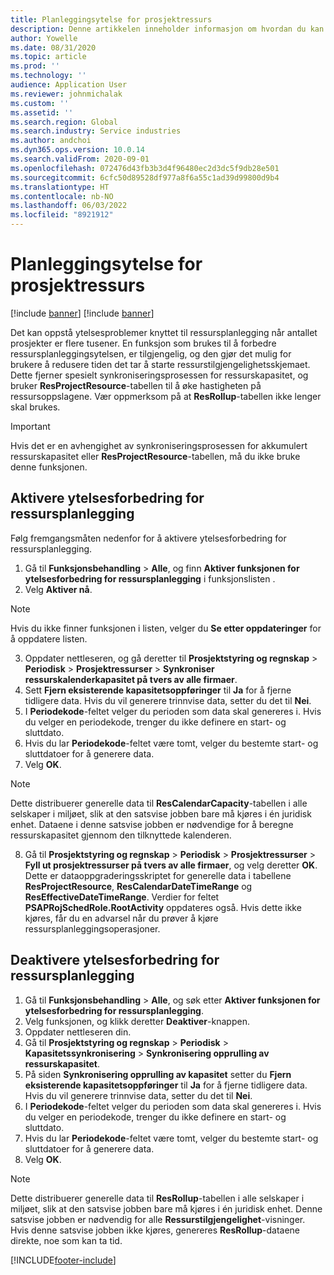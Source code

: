 ```yaml
---
title: Planleggingsytelse for prosjektressurs
description: Denne artikkelen inneholder informasjon om hvordan du kan forbedre ytelsen til ressursplanlegging for et stort antall prosjekter.
author: Yowelle
ms.date: 08/31/2020
ms.topic: article
ms.prod: ''
ms.technology: ''
audience: Application User
ms.reviewer: johnmichalak
ms.custom: ''
ms.assetid: ''
ms.search.region: Global
ms.search.industry: Service industries
ms.author: andchoi
ms.dyn365.ops.version: 10.0.14
ms.search.validFrom: 2020-09-01
ms.openlocfilehash: 072476d43fb3b3d4f96480ec2d3dc5f9db28e501
ms.sourcegitcommit: 6cfc50d89528df977a8f6a55c1ad39d99800d9b4
ms.translationtype: HT
ms.contentlocale: nb-NO
ms.lasthandoff: 06/03/2022
ms.locfileid: "8921912"
---
```

# <a name="project-resource-scheduling-performance"></a>Planleggingsytelse for prosjektressurs

[!include [banner](../includes/banner.md)]
[!include [banner](../includes/preview-banner.md)]


Det kan oppstå ytelsesproblemer knyttet til ressursplanlegging når antallet prosjekter er flere tusener. En funksjon som brukes til å forbedre ressursplanleggingsytelsen, er tilgjengelig, og den gjør det mulig for brukere å redusere tiden det tar å starte ressurstilgjengelighetsskjemaet. Dette fjerner spesielt synkroniseringsprosessen for ressurskapasitet, og bruker **ResProjectResource**-tabellen til å øke hastigheten på ressursoppslagene. Vær oppmerksom på at **ResRollup**-tabellen ikke lenger skal brukes.

> [!IMPORTANT]
> Hvis det er en avhengighet av synkroniseringsprosessen for akkumulert ressurskapasitet eller **ResProjectResource**-tabellen, må du ikke bruke denne funksjonen.

## <a name="enable-resource-scheduling-performance-enhancement"></a>Aktivere ytelsesforbedring for ressursplanlegging
Følg fremgangsmåten nedenfor for å aktivere ytelsesforbedring for ressursplanlegging.

1. Gå til **Funksjonsbehandling** > **Alle**, og finn **Aktiver funksjonen for ytelsesforbedring for ressursplanlegging** i funksjonslisten .
2. Velg **Aktiver nå**.

> [!NOTE]
> Hvis du ikke finner funksjonen i listen, velger du **Se etter oppdateringer** for å oppdatere listen.

3. Oppdater nettleseren, og gå deretter til **Prosjektstyring og regnskap** > **Periodisk** > **Prosjektressurser** > **Synkroniser ressurskalenderkapasitet på tvers av alle firmaer**.
4. Sett **Fjern eksisterende kapasitetsoppføringer** til **Ja** for å fjerne tidligere data. Hvis du vil generere trinnvise data, setter du det til **Nei**.
5. I **Periodekode**-feltet velger du perioden som data skal genereres i. Hvis du velger en periodekode, trenger du ikke definere en start- og sluttdato.
6. Hvis du lar **Periodekode**-feltet være tomt, velger du bestemte start- og sluttdatoer for å generere data.
7. Velg **OK**.

 > [!NOTE]
 > Dette distribuerer generelle data til **ResCalendarCapacity**-tabellen i alle selskaper i miljøet, slik at den satsvise jobben bare må kjøres i én juridisk enhet. Dataene i denne satsvise jobben er nødvendige for å beregne ressurskapasitet gjennom den tilknyttede kalenderen.

8. Gå til **Prosjektstyring og regnskap** > **Periodisk** > **Prosjektressurser** > **Fyll ut prosjektressurser på tvers av alle firmaer**, og velg deretter **OK**. Dette er dataoppgraderingsskriptet for generelle data i tabellene **ResProjectResource**, **ResCalendarDateTimeRange** og **ResEffectiveDateTimeRange**. Verdier for feltet **PSAPRojSchedRole.RootActivity** oppdateres også. Hvis dette ikke kjøres, får du en advarsel når du prøver å kjøre ressursplanleggingsoperasjoner.
 
## <a name="turn-off-resource-scheduling-performance-enhancement"></a>Deaktivere ytelsesforbedring for ressursplanlegging

1. Gå til **Funksjonsbehandling** > **Alle**, og søk etter **Aktiver funksjonen for ytelsesforbedring for ressursplanlegging**.
2. Velg funksjonen, og klikk deretter **Deaktiver**-knappen.
3. Oppdater nettleseren din.
4. Gå til **Prosjektstyring og regnskap** > **Periodisk** > **Kapasitetssynkronisering** > **Synkronisering opprulling av ressurskapasitet**.
5. På siden **Synkronisering opprulling av kapasitet** setter du **Fjern eksisterende kapasitetsoppføringer** til **Ja** for å fjerne tidligere data. Hvis du vil generere trinnvise data, setter du det til **Nei**.
6. I **Periodekode**-feltet velger du perioden som data skal genereres i. Hvis du velger en periodekode, trenger du ikke definere en start- og sluttdato.
7. Hvis du lar **Periodekode**-feltet være tomt, velger du bestemte start- og sluttdatoer for å generere data.
8. Velg **OK**.

> [!NOTE]
> Dette distribuerer generelle data til **ResRollup**-tabellen i alle selskaper i miljøet, slik at den satsvise jobben bare må kjøres i én juridisk enhet. Denne satsvise jobben er nødvendig for alle **Ressurstilgjengelighet**-visninger. Hvis denne satsvise jobben ikke kjøres, genereres **ResRollup**-dataene direkte, noe som kan ta tid.


[!INCLUDE[footer-include](../includes/footer-banner.md)]